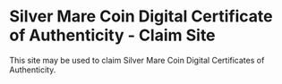 # Silver Mare Coin Digital Certificate of Authenticity - Claim Site
This site may be used to claim Silver Mare Coin Digital Certificates of Authenticity.